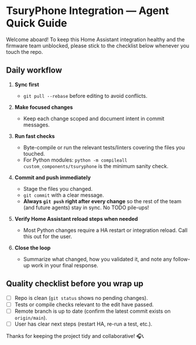 # TsuryPhone Integration — Agent Quick Guide

Welcome aboard! To keep this Home Assistant integration healthy and the firmware team unblocked, please stick to the checklist below whenever you touch the repo.

## Daily workflow

1. **Sync first**  
   - `git pull --rebase` before editing to avoid conflicts.

2. **Make focused changes**  
   - Keep each change scoped and document intent in commit messages.

3. **Run fast checks**  
   - Byte-compile or run the relevant tests/linters covering the files you touched.  
   - For Python modules: `python -m compileall custom_components/tsuryphone` is the minimum sanity check.

4. **Commit and push immediately**  
   - Stage the files you changed.  
   - `git commit` with a clear message.  
   - **Always `git push` right after every change** so the rest of the team (and future agents) stay in sync. No TODO pile-ups!

5. **Verify Home Assistant reload steps when needed**  
   - Most Python changes require a HA restart or integration reload. Call this out for the user.

6. **Close the loop**  
   - Summarize what changed, how you validated it, and note any follow-up work in your final response.

## Quality checklist before you wrap up

- [ ] Repo is clean (`git status` shows no pending changes).
- [ ] Tests or compile checks relevant to the edit have passed.
- [ ] Remote branch is up to date (confirm the latest commit exists on `origin/main`).
- [ ] User has clear next steps (restart HA, re-run a test, etc.).

Thanks for keeping the project tidy and collaborative! 🎧📞
